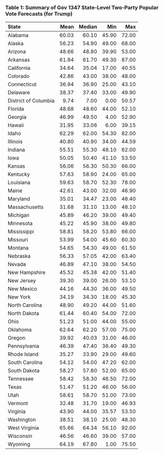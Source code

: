 <h3><b>Table 1: Summary of Gov 1347 State-Level Two-Party Popular Vote Forecasts (for Trump)</b></h3>

<table>
 <thead>
  <tr>
   <th style="text-align:left;"> State </th>
   <th style="text-align:right;"> Mean </th>
   <th style="text-align:right;"> Median </th>
   <th style="text-align:right;"> Min </th>
   <th style="text-align:right;"> Max </th>
  </tr>
 </thead>
<tbody>
  <tr>
   <td style="text-align:left;"> Alabama </td>
   <td style="text-align:right;"> 60.03 </td>
   <td style="text-align:right;"> 60.10 </td>
   <td style="text-align:right;"> 45.90 </td>
   <td style="text-align:right;"> 72.00 </td>
  </tr>
  <tr>
   <td style="text-align:left;"> Alaska </td>
   <td style="text-align:right;"> 56.23 </td>
   <td style="text-align:right;"> 54.90 </td>
   <td style="text-align:right;"> 49.00 </td>
   <td style="text-align:right;"> 68.00 </td>
  </tr>
  <tr>
   <td style="text-align:left;"> Arizona </td>
   <td style="text-align:right;"> 48.66 </td>
   <td style="text-align:right;"> 48.80 </td>
   <td style="text-align:right;"> 39.90 </td>
   <td style="text-align:right;"> 53.00 </td>
  </tr>
  <tr>
   <td style="text-align:left;"> Arkansas </td>
   <td style="text-align:right;"> 61.84 </td>
   <td style="text-align:right;"> 61.70 </td>
   <td style="text-align:right;"> 49.30 </td>
   <td style="text-align:right;"> 87.00 </td>
  </tr>
  <tr>
   <td style="text-align:left;"> California </td>
   <td style="text-align:right;"> 34.64 </td>
   <td style="text-align:right;"> 35.04 </td>
   <td style="text-align:right;"> 17.00 </td>
   <td style="text-align:right;"> 40.55 </td>
  </tr>
  <tr>
   <td style="text-align:left;"> Colorado </td>
   <td style="text-align:right;"> 42.86 </td>
   <td style="text-align:right;"> 43.00 </td>
   <td style="text-align:right;"> 38.00 </td>
   <td style="text-align:right;"> 48.00 </td>
  </tr>
  <tr>
   <td style="text-align:left;"> Connecticut </td>
   <td style="text-align:right;"> 36.94 </td>
   <td style="text-align:right;"> 36.90 </td>
   <td style="text-align:right;"> 25.00 </td>
   <td style="text-align:right;"> 43.10 </td>
  </tr>
  <tr>
   <td style="text-align:left;"> Delaware </td>
   <td style="text-align:right;"> 38.37 </td>
   <td style="text-align:right;"> 37.40 </td>
   <td style="text-align:right;"> 33.00 </td>
   <td style="text-align:right;"> 49.90 </td>
  </tr>
  <tr>
   <td style="text-align:left;"> District of Columbia </td>
   <td style="text-align:right;"> 9.74 </td>
   <td style="text-align:right;"> 7.00 </td>
   <td style="text-align:right;"> 0.00 </td>
   <td style="text-align:right;"> 50.57 </td>
  </tr>
  <tr>
   <td style="text-align:left;"> Florida </td>
   <td style="text-align:right;"> 48.68 </td>
   <td style="text-align:right;"> 48.60 </td>
   <td style="text-align:right;"> 44.00 </td>
   <td style="text-align:right;"> 52.10 </td>
  </tr>
  <tr>
   <td style="text-align:left;"> Georgia </td>
   <td style="text-align:right;"> 46.99 </td>
   <td style="text-align:right;"> 49.50 </td>
   <td style="text-align:right;"> 4.00 </td>
   <td style="text-align:right;"> 52.90 </td>
  </tr>
  <tr>
   <td style="text-align:left;"> Hawaii </td>
   <td style="text-align:right;"> 31.95 </td>
   <td style="text-align:right;"> 33.06 </td>
   <td style="text-align:right;"> 6.00 </td>
   <td style="text-align:right;"> 39.15 </td>
  </tr>
  <tr>
   <td style="text-align:left;"> Idaho </td>
   <td style="text-align:right;"> 62.29 </td>
   <td style="text-align:right;"> 62.00 </td>
   <td style="text-align:right;"> 54.30 </td>
   <td style="text-align:right;"> 82.00 </td>
  </tr>
  <tr>
   <td style="text-align:left;"> Illinois </td>
   <td style="text-align:right;"> 40.80 </td>
   <td style="text-align:right;"> 40.90 </td>
   <td style="text-align:right;"> 34.00 </td>
   <td style="text-align:right;"> 44.59 </td>
  </tr>
  <tr>
   <td style="text-align:left;"> Indiana </td>
   <td style="text-align:right;"> 55.51 </td>
   <td style="text-align:right;"> 55.30 </td>
   <td style="text-align:right;"> 48.10 </td>
   <td style="text-align:right;"> 62.00 </td>
  </tr>
  <tr>
   <td style="text-align:left;"> Iowa </td>
   <td style="text-align:right;"> 50.05 </td>
   <td style="text-align:right;"> 50.40 </td>
   <td style="text-align:right;"> 41.10 </td>
   <td style="text-align:right;"> 53.50 </td>
  </tr>
  <tr>
   <td style="text-align:left;"> Kansas </td>
   <td style="text-align:right;"> 56.06 </td>
   <td style="text-align:right;"> 56.30 </td>
   <td style="text-align:right;"> 50.30 </td>
   <td style="text-align:right;"> 66.00 </td>
  </tr>
  <tr>
   <td style="text-align:left;"> Kentucky </td>
   <td style="text-align:right;"> 57.63 </td>
   <td style="text-align:right;"> 58.90 </td>
   <td style="text-align:right;"> 24.00 </td>
   <td style="text-align:right;"> 65.00 </td>
  </tr>
  <tr>
   <td style="text-align:left;"> Louisiana </td>
   <td style="text-align:right;"> 59.63 </td>
   <td style="text-align:right;"> 58.70 </td>
   <td style="text-align:right;"> 52.30 </td>
   <td style="text-align:right;"> 78.00 </td>
  </tr>
  <tr>
   <td style="text-align:left;"> Maine </td>
   <td style="text-align:right;"> 42.61 </td>
   <td style="text-align:right;"> 43.00 </td>
   <td style="text-align:right;"> 32.00 </td>
   <td style="text-align:right;"> 46.90 </td>
  </tr>
  <tr>
   <td style="text-align:left;"> Maryland </td>
   <td style="text-align:right;"> 35.01 </td>
   <td style="text-align:right;"> 34.47 </td>
   <td style="text-align:right;"> 23.00 </td>
   <td style="text-align:right;"> 48.40 </td>
  </tr>
  <tr>
   <td style="text-align:left;"> Massachusetts </td>
   <td style="text-align:right;"> 31.68 </td>
   <td style="text-align:right;"> 31.10 </td>
   <td style="text-align:right;"> 13.00 </td>
   <td style="text-align:right;"> 48.10 </td>
  </tr>
  <tr>
   <td style="text-align:left;"> Michigan </td>
   <td style="text-align:right;"> 45.89 </td>
   <td style="text-align:right;"> 46.20 </td>
   <td style="text-align:right;"> 39.00 </td>
   <td style="text-align:right;"> 49.40 </td>
  </tr>
  <tr>
   <td style="text-align:left;"> Minnesota </td>
   <td style="text-align:right;"> 45.22 </td>
   <td style="text-align:right;"> 45.90 </td>
   <td style="text-align:right;"> 38.00 </td>
   <td style="text-align:right;"> 49.80 </td>
  </tr>
  <tr>
   <td style="text-align:left;"> Mississippi </td>
   <td style="text-align:right;"> 58.81 </td>
   <td style="text-align:right;"> 58.20 </td>
   <td style="text-align:right;"> 53.80 </td>
   <td style="text-align:right;"> 66.00 </td>
  </tr>
  <tr>
   <td style="text-align:left;"> Missouri </td>
   <td style="text-align:right;"> 53.99 </td>
   <td style="text-align:right;"> 54.00 </td>
   <td style="text-align:right;"> 45.60 </td>
   <td style="text-align:right;"> 60.30 </td>
  </tr>
  <tr>
   <td style="text-align:left;"> Montana </td>
   <td style="text-align:right;"> 54.65 </td>
   <td style="text-align:right;"> 54.30 </td>
   <td style="text-align:right;"> 49.00 </td>
   <td style="text-align:right;"> 61.50 </td>
  </tr>
  <tr>
   <td style="text-align:left;"> Nebraska </td>
   <td style="text-align:right;"> 56.33 </td>
   <td style="text-align:right;"> 57.05 </td>
   <td style="text-align:right;"> 42.00 </td>
   <td style="text-align:right;"> 63.40 </td>
  </tr>
  <tr>
   <td style="text-align:left;"> Nevada </td>
   <td style="text-align:right;"> 46.89 </td>
   <td style="text-align:right;"> 47.10 </td>
   <td style="text-align:right;"> 38.00 </td>
   <td style="text-align:right;"> 54.50 </td>
  </tr>
  <tr>
   <td style="text-align:left;"> New Hampshire </td>
   <td style="text-align:right;"> 45.52 </td>
   <td style="text-align:right;"> 45.38 </td>
   <td style="text-align:right;"> 42.00 </td>
   <td style="text-align:right;"> 51.40 </td>
  </tr>
  <tr>
   <td style="text-align:left;"> New Jersey </td>
   <td style="text-align:right;"> 39.30 </td>
   <td style="text-align:right;"> 39.00 </td>
   <td style="text-align:right;"> 26.00 </td>
   <td style="text-align:right;"> 53.10 </td>
  </tr>
  <tr>
   <td style="text-align:left;"> New Mexico </td>
   <td style="text-align:right;"> 44.16 </td>
   <td style="text-align:right;"> 44.30 </td>
   <td style="text-align:right;"> 36.00 </td>
   <td style="text-align:right;"> 49.50 </td>
  </tr>
  <tr>
   <td style="text-align:left;"> New York </td>
   <td style="text-align:right;"> 34.19 </td>
   <td style="text-align:right;"> 34.30 </td>
   <td style="text-align:right;"> 18.00 </td>
   <td style="text-align:right;"> 45.30 </td>
  </tr>
  <tr>
   <td style="text-align:left;"> North Carolina </td>
   <td style="text-align:right;"> 48.90 </td>
   <td style="text-align:right;"> 49.20 </td>
   <td style="text-align:right;"> 44.00 </td>
   <td style="text-align:right;"> 51.60 </td>
  </tr>
  <tr>
   <td style="text-align:left;"> North Dakota </td>
   <td style="text-align:right;"> 61.44 </td>
   <td style="text-align:right;"> 60.40 </td>
   <td style="text-align:right;"> 54.00 </td>
   <td style="text-align:right;"> 72.00 </td>
  </tr>
  <tr>
   <td style="text-align:left;"> Ohio </td>
   <td style="text-align:right;"> 51.23 </td>
   <td style="text-align:right;"> 51.00 </td>
   <td style="text-align:right;"> 44.00 </td>
   <td style="text-align:right;"> 55.00 </td>
  </tr>
  <tr>
   <td style="text-align:left;"> Oklahoma </td>
   <td style="text-align:right;"> 62.64 </td>
   <td style="text-align:right;"> 62.20 </td>
   <td style="text-align:right;"> 57.00 </td>
   <td style="text-align:right;"> 75.00 </td>
  </tr>
  <tr>
   <td style="text-align:left;"> Oregon </td>
   <td style="text-align:right;"> 39.92 </td>
   <td style="text-align:right;"> 40.03 </td>
   <td style="text-align:right;"> 31.00 </td>
   <td style="text-align:right;"> 46.00 </td>
  </tr>
  <tr>
   <td style="text-align:left;"> Pennsylvania </td>
   <td style="text-align:right;"> 46.39 </td>
   <td style="text-align:right;"> 47.40 </td>
   <td style="text-align:right;"> 36.40 </td>
   <td style="text-align:right;"> 49.30 </td>
  </tr>
  <tr>
   <td style="text-align:left;"> Rhode Island </td>
   <td style="text-align:right;"> 35.27 </td>
   <td style="text-align:right;"> 33.90 </td>
   <td style="text-align:right;"> 29.00 </td>
   <td style="text-align:right;"> 49.60 </td>
  </tr>
  <tr>
   <td style="text-align:left;"> South Carolina </td>
   <td style="text-align:right;"> 54.12 </td>
   <td style="text-align:right;"> 54.00 </td>
   <td style="text-align:right;"> 47.20 </td>
   <td style="text-align:right;"> 62.00 </td>
  </tr>
  <tr>
   <td style="text-align:left;"> South Dakota </td>
   <td style="text-align:right;"> 58.27 </td>
   <td style="text-align:right;"> 57.80 </td>
   <td style="text-align:right;"> 52.00 </td>
   <td style="text-align:right;"> 65.00 </td>
  </tr>
  <tr>
   <td style="text-align:left;"> Tennessee </td>
   <td style="text-align:right;"> 58.42 </td>
   <td style="text-align:right;"> 58.30 </td>
   <td style="text-align:right;"> 46.50 </td>
   <td style="text-align:right;"> 72.00 </td>
  </tr>
  <tr>
   <td style="text-align:left;"> Texas </td>
   <td style="text-align:right;"> 51.47 </td>
   <td style="text-align:right;"> 51.20 </td>
   <td style="text-align:right;"> 46.00 </td>
   <td style="text-align:right;"> 56.00 </td>
  </tr>
  <tr>
   <td style="text-align:left;"> Utah </td>
   <td style="text-align:right;"> 58.61 </td>
   <td style="text-align:right;"> 58.70 </td>
   <td style="text-align:right;"> 51.00 </td>
   <td style="text-align:right;"> 73.00 </td>
  </tr>
  <tr>
   <td style="text-align:left;"> Vermont </td>
   <td style="text-align:right;"> 32.48 </td>
   <td style="text-align:right;"> 31.70 </td>
   <td style="text-align:right;"> 19.00 </td>
   <td style="text-align:right;"> 46.93 </td>
  </tr>
  <tr>
   <td style="text-align:left;"> Virginia </td>
   <td style="text-align:right;"> 43.90 </td>
   <td style="text-align:right;"> 44.00 </td>
   <td style="text-align:right;"> 35.57 </td>
   <td style="text-align:right;"> 53.50 </td>
  </tr>
  <tr>
   <td style="text-align:left;"> Washington </td>
   <td style="text-align:right;"> 38.51 </td>
   <td style="text-align:right;"> 38.10 </td>
   <td style="text-align:right;"> 25.00 </td>
   <td style="text-align:right;"> 48.30 </td>
  </tr>
  <tr>
   <td style="text-align:left;"> West Virginia </td>
   <td style="text-align:right;"> 65.66 </td>
   <td style="text-align:right;"> 64.34 </td>
   <td style="text-align:right;"> 56.10 </td>
   <td style="text-align:right;"> 92.00 </td>
  </tr>
  <tr>
   <td style="text-align:left;"> Wisconsin </td>
   <td style="text-align:right;"> 46.56 </td>
   <td style="text-align:right;"> 46.60 </td>
   <td style="text-align:right;"> 39.00 </td>
   <td style="text-align:right;"> 57.00 </td>
  </tr>
  <tr>
   <td style="text-align:left;"> Wyoming </td>
   <td style="text-align:right;"> 64.19 </td>
   <td style="text-align:right;"> 67.80 </td>
   <td style="text-align:right;"> 1.00 </td>
   <td style="text-align:right;"> 75.50 </td>
  </tr>
</tbody>
</table>
